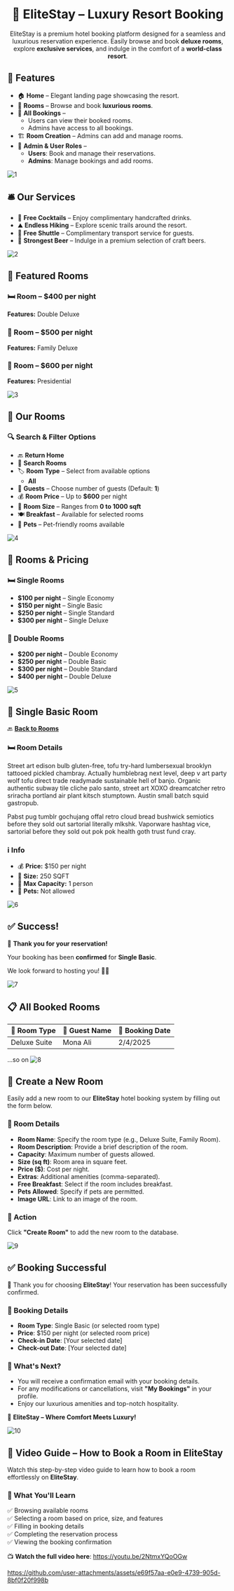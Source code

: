 <h1 align="center">🌟 EliteStay – Luxury Resort Booking</h1>

<p align="center">
EliteStay is a premium hotel booking platform designed for a seamless and luxurious reservation experience. Easily browse and book <strong>deluxe rooms</strong>, explore <strong>exclusive services</strong>, and indulge in the comfort of a <strong>world-class resort</strong>.
</p>

## 🏡 Features  

- 🏠 **Home** – Elegant landing page showcasing the resort.  
- 🏨 **Rooms** – Browse and book **luxurious rooms**.  
- 📖 **All Bookings** –  
  - Users can view their booked rooms.  
  - Admins have access to all bookings.  
- 🏗️ **Room Creation** – Admins can add and manage rooms.  
- 👥 **Admin & User Roles** –  
  - **Users**: Book and manage their reservations.  
  - **Admins**: Manage bookings and add rooms.  


![1](https://github.com/user-attachments/assets/d0e12ae7-45d1-48bb-9556-aaffb8fbd7c9)

## 🛎️ Our Services  

- 🍹 **Free Cocktails** – Enjoy complimentary handcrafted drinks.  
- ⛰️ **Endless Hiking** – Explore scenic trails around the resort.  
- 🚐 **Free Shuttle** – Complimentary transport service for guests.  
- 🍺 **Strongest Beer** – Indulge in a premium selection of craft beers.  

 
![2](https://github.com/user-attachments/assets/3561ba10-2ea2-410d-b3be-a02615851fa4)

## 🏨 Featured Rooms  

### 🛏️ Room – **$400 per night**  
**Features:** Double Deluxe  

### 🏡 Room – **$500 per night**  
**Features:** Family Deluxe  

### 🏰 Room – **$600 per night**  
**Features:** Presidential  


![3](https://github.com/user-attachments/assets/aff3ae3c-9525-4486-bfa8-fa07b802fb36)

## 🏨 Our Rooms  

### 🔍 Search & Filter Options  
- 🔙 **Return Home**  
- 🔎 **Search Rooms**  
- 🏷️ **Room Type** – Select from available options  
  - **All**  
- 👥 **Guests** – Choose number of guests (Default: **1**)  
- 💰 **Room Price** – Up to **$600** per night  
- 📏 **Room Size** – Ranges from **0 to 1000 sqft**  
- 🍽️ **Breakfast** – Available for selected rooms  
- 🐾 **Pets** – Pet-friendly rooms available  


![4](https://github.com/user-attachments/assets/e0f06246-8bc3-41db-84ba-245dd48d6e1a)

## 🏨 Rooms & Pricing  

### 🛏️ Single Rooms  
- **$100 per night** – Single Economy  
- **$150 per night** – Single Basic  
- **$250 per night** – Single Standard  
- **$300 per night** – Single Deluxe  

### 🏡 Double Rooms  
- **$200 per night** – Double Economy  
- **$250 per night** – Double Basic  
- **$300 per night** – Double Standard  
- **$400 per night** – Double Deluxe  


![5](https://github.com/user-attachments/assets/3a9b2465-cd11-42af-be7e-2bb0dd9f582f)

## 🏨 Single Basic Room  

🔙 **[Back to Rooms](#our-rooms)**  

### 🛏️ Room Details  
Street art edison bulb gluten-free, tofu try-hard lumbersexual brooklyn tattooed pickled chambray. Actually humblebrag next level, deep v art party wolf tofu direct trade readymade sustainable hell of banjo. Organic authentic subway tile cliche palo santo, street art XOXO dreamcatcher retro sriracha portland air plant kitsch stumptown. Austin small batch squid gastropub.  

Pabst pug tumblr gochujang offal retro cloud bread bushwick semiotics before they sold out sartorial literally mlkshk. Vaporware hashtag vice, sartorial before they sold out pok pok health goth trust fund cray.  

### ℹ️ Info  
- 💰 **Price:** $150 per night  
- 📏 **Size:** 250 SQFT  
- 👥 **Max Capacity:** 1 person  
- 🚫 **Pets:** Not allowed  


![6](https://github.com/user-attachments/assets/6cf6d12d-68d9-4bab-8756-64f94a869743)

## ✅ Success!  

🎉 **Thank you for your reservation!**  

Your booking has been **confirmed** for **Single Basic**.  

We look forward to hosting you! 🏨✨  


 ![7](https://github.com/user-attachments/assets/f652fcdc-3b59-4939-bd64-4ecb1283bade)
## 📋 All Booked Rooms  

| 🏨 Room Type       | 👤 Guest Name                | 📅 Booking Date  |
|-------------------|----------------------------|----------------|
| Deluxe Suite     | Mona Ali                   | 2/4/2025       |
...so on
 ![8](https://github.com/user-attachments/assets/830546f4-951c-4d24-a86f-3a0acdcc22d7)

## 🏨 Create a New Room  

Easily add a new room to our **EliteStay** hotel booking system by filling out the form below.  

### 📝 Room Details  
- **Room Name**: Specify the room type (e.g., Deluxe Suite, Family Room).  
- **Room Description**: Provide a brief description of the room.  
- **Capacity**: Maximum number of guests allowed.  
- **Size (sq ft)**: Room area in square feet.  
- **Price ($)**: Cost per night.  
- **Extras**: Additional amenities (comma-separated).  
- **Free Breakfast**: Select if the room includes breakfast.  
- **Pets Allowed**: Specify if pets are permitted.  
- **Image URL**: Link to an image of the room.  

### 🚀 Action  
Click **"Create Room"** to add the new room to the database.  



 ![9](https://github.com/user-attachments/assets/e3d84851-1ecd-4f60-a435-f3d01ad74af8)
## ✅ Booking Successful  

🎉 Thank you for choosing **EliteStay**! Your reservation has been successfully confirmed.  

### 📄 Booking Details  
- **Room Type**: Single Basic (or selected room type)  
- **Price**: $150 per night (or selected room price)  
- **Check-in Date**: [Your selected date]  
- **Check-out Date**: [Your selected date]  

### 📢 What's Next?  
- You will receive a confirmation email with your booking details.  
- For any modifications or cancellations, visit **"My Bookings"** in your profile.  
- Enjoy our luxurious amenities and top-notch hospitality.  

🏨 **EliteStay – Where Comfort Meets Luxury!**  

 
![10](https://github.com/user-attachments/assets/a382e916-567c-4320-b8b4-ac278496e517)
 ## 🎥 Video Guide – How to Book a Room in EliteStay  

Watch this step-by-step video guide to learn how to book a room effortlessly on **EliteStay**.  

### 📌 What You'll Learn  
✅ Browsing available rooms  
✅ Selecting a room based on price, size, and features  
✅ Filling in booking details  
✅ Completing the reservation process  
✅ Viewing the booking confirmation  

📺 **Watch the full video here**: https://youtu.be/2NtmxYQoOGw

 

https://github.com/user-attachments/assets/e69f57aa-e0e9-4739-905d-8bf0f20f998b



